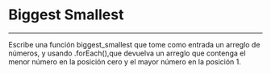 # Biggest Smallest
___

Escribe una función biggest_smallest que tome como entrada un arreglo de números, y usando .forEach\(\),que devuelva un arreglo que contenga el menor número en la posición cero y el mayor número en la posición 1.

